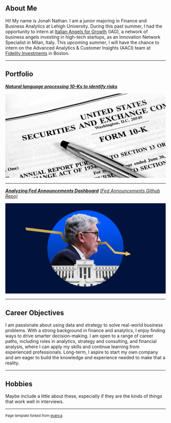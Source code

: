 ## About Me

Hi! My name is Jonah Nathan. I am a junior majoring in Finance and Business Analytics at Lehigh University. During this past summer, I had the opportunity to intern at [Italian Angels for Growth](https://www.italianangels.net/en/) (IAG), a network of business angels investing in high-tech startups, as an Innovation Network Specialist in Milan, Italy. This upcoming summer, I will have the chance to intern on the Advanced Analytics & Customer Insights (AACI) team at [Fidelity Investments](https://www.fidelity.com/) in Boston.

---

## Portfolio

<!-- You can link to other websites, PDFs in this repo, and other pages in this repo -->

_**[Natural language processing 10-Ks to identify risks](midterm_summary)**_

<img src="images/Form-10-K.jpg?raw=true"/>

---

_**[Analyzing Fed Announcements Dashboard](https://fedannouncements.streamlit.app/)**_
_[(Fed Announcements Github Repo)](https://github.com/jonahnathan0/Fed_Announcements)_

<img src="images/Banking-December-FOMC-announcement-live-blog.jpg?raw=true"/>

---

## Career Objectives

I am passionate about using data and strategy to solve real-world business problems. With a strong background in finance and analytics, I enjoy finding ways to drive smarter decision-making. I am open to a range of career paths, including roles in analytics, strategy and consulting, and financial analysis, where I can apply my skills and continue learning from experienced professionals. Long-term, I aspire to start my own company and am eager to build the knowledge and experience needed to make that a reality.

---

## Hobbies

Maybe include a little about these, especially if they are the kinds of things that work well in interviews.

---
<p style="font-size:11px">Page template forked from <a href="https://github.com/evanca/quick-portfolio">evanca</a></p>
<!-- Remove above link if you don't want to attibute -->

